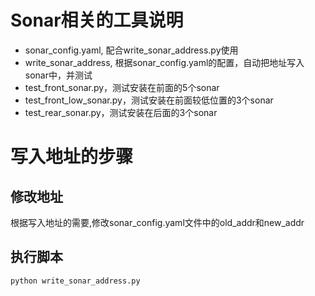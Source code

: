 # Sonar相关的工具说明
 - sonar_config.yaml, 配合write_sonar_address.py使用
 - write_sonar_address, 根据sonar_config.yaml的配置，自动把地址写入sonar中，并测试
 - test_front_sonar.py，测试安装在前面的5个sonar
 - test_front_low_sonar.py，测试安装在前面较低位置的3个sonar
 - test_rear_sonar.py，测试安装在后面的3个sonar

# 写入地址的步骤
## 修改地址 
根据写入地址的需要,修改sonar_config.yaml文件中的old_addr和new_addr

## 执行脚本
```python
python write_sonar_address.py
